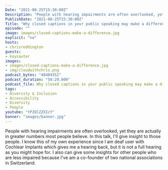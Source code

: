 ```yaml
---
Date: "2021-08-25T15:30:00Z"
Description: "People with hearing impairments are often overlooked, yet they are actually in greater numbers most people believe. In this talk, I'll give insight to those people. I know this of my own experience since I am deaf user with Cochlear Implants which gives me a hearing back, but it is not a full hearing as you might hope for. I also can give some insights for other people who are less impaired because I've am a co-founder of two national associations in Switzerland."
PublishDate: "2021-08-25T15:30:00Z"
Title: "Why closed captions in your public speaking may make a difference"
episode: ""
image: images/closed-captions-make-a-difference.jpg
explicit: "no"
hosts:
- chrisreddington
guests:
- kaysauter
images:
- images/closed-captions-make-a-difference.jpg
- img/cloudwithchris.png
podcast_bytes: "48484352"
podcast_duration: "50:29.000"
podcast_file: Why closed captions in your public speaking may make a difference.mp3
tags:
- Diversity & Inclusion
- Accessibility
- Diversity
- People
youtube: "tP2QlZZXIcY"
banner: "images/banner.jpg"
---
```

People with hearing impairments are often overlooked, yet they are actually in greater numbers most people believe. In this talk, I'll give insight to those people. I know this of my own experience since I am deaf user with Cochlear Implants which gives me a hearing back, but it is not a full hearing as you might hope for. I also can give some insights for other people who are less impaired because I've am a co-founder of two national associations in Switzerland.
